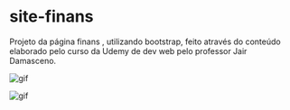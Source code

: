 # site-finans
Projeto da página finans ,  utilizando bootstrap, feito através do conteúdo elaborado pelo curso da Udemy de dev web pelo professor Jair Damasceno.



![gif](https://github.com/stephany-c/site-finans/blob/master/Finans%20-%20finan%C3%A7as%20pessoais%20-%20Google%20Chrome%202021-02-26%2000-08-53.gif)


![gif](https://github.com/stephany-c/site-finans/blob/master/Finans%20-%20finan%C3%A7as%20pessoais%20-%20Google%20Chrome%202021-02-26%2000-09-43.gif)


